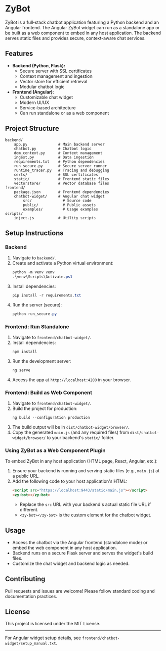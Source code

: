 # ZyBot


ZyBot is a full-stack chatbot application featuring a Python backend and an Angular frontend. The Angular ZyBot widget can run as a standalone app or be built as a web component to embed in any host application. The backend serves static files and provides secure, context-aware chat services.

## Features
- **Backend (Python, Flask):**
	- Secure server with SSL certificates
	- Context management and ingestion
	- Vector store for efficient retrieval
	- Modular chatbot logic
- **Frontend (Angular):**
	- Customizable chat widget
	- Modern UI/UX
	- Service-based architecture
	- Can run standalone or as a web component

## Project Structure
```
backend/
	app.py              # Main backend server
	chatbot.py          # Chatbot logic
	dom_context.py      # Context management
	ingest.py           # Data ingestion
	requirements.txt    # Python dependencies
	run_secure.py       # Secure server runner
	runtime_tracer.py   # Tracing and debugging
	certs/              # SSL certificates
	static/             # Frontend static files
	vectorstore/        # Vector database files
frontend/
	package.json        # Frontend dependencies
	chatbot-widget/     # Angular chat widget
		src/              # Source code
		public/           # Public assets
		examples/         # Usage examples
scripts/
	inject.js           # Utility scripts
```

## Setup Instructions

### Backend
1. Navigate to `backend/`.
2. Create and activate a Python virtual environment:
	 ```powershell
	 python -m venv venv
	 .\venv\Scripts\Activate.ps1
	 ```
3. Install dependencies:
	 ```powershell
	 pip install -r requirements.txt
	 ```
4. Run the server (secure):
	 ```powershell
	 python run_secure.py
	 ```


### Frontend: Run Standalone
1. Navigate to `frontend/chatbot-widget/`.
2. Install dependencies:
	```powershell
	npm install
	```
3. Run the development server:
	```powershell
	ng serve
	```
4. Access the app at `http://localhost:4200` in your browser.

### Frontend: Build as Web Component
1. Navigate to `frontend/chatbot-widget/`.
2. Build the project for production:
	```powershell
	ng build --configuration production
	```
3. The build output will be in `dist/chatbot-widget/browser/`.
4. Copy the generated `main.js` (and any required files) from `dist/chatbot-widget/browser/` to your backend's `static/` folder.

### Using ZyBot as a Web Component Plugin
To embed ZyBot in any host application (HTML page, React, Angular, etc.):

1. Ensure your backend is running and serving static files (e.g., `main.js`) at a public URL.
2. Add the following code to your host application's HTML:
	```html
	<script src="https://localhost:9443/static/main.js"></script>
	<zy-bot></zy-bot>
	```
	- Replace the `src` URL with your backend's actual static file URL if different.
	- `<zy-bot></zy-bot>` is the custom element for the chatbot widget.


## Usage
- Access the chatbot via the Angular frontend (standalone mode) or embed the web component in any host application.
- Backend runs on a secure Flask server and serves the widget's build files.
- Customize the chat widget and backend logic as needed.


## Contributing
Pull requests and issues are welcome! Please follow standard coding and documentation practices.


## License
This project is licensed under the MIT License.

---

For Angular widget setup details, see `frontend/chatbot-widget/setup_manual.txt`.
